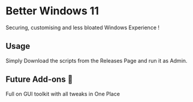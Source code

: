 # Better Windows 11

Securing, customising and less bloated Windows Experience ! 

## Usage

Simply Download the scripts from the Releases Page and run it as Admin.

## Future Add-ons 🚀

Full on GUI toolkit with all tweaks in One Place
